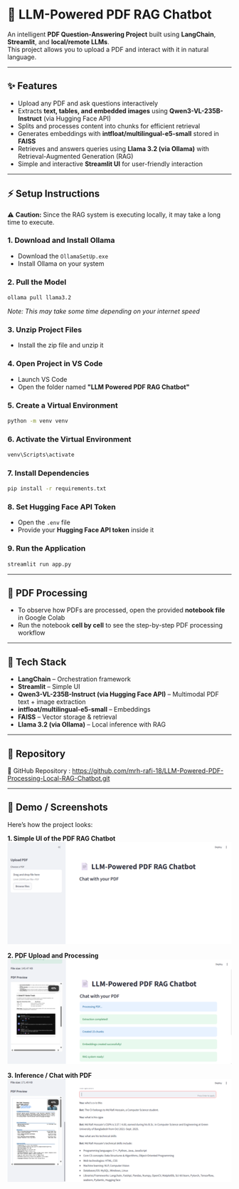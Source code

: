 # 📄 LLM-Powered PDF RAG Chatbot  

An intelligent **PDF Question-Answering Project** built using **LangChain**, **Streamlit**, and **local/remote LLMs**.  
This project allows you to upload a PDF and interact with it in natural language.  

---

## ✨ Features  

- Upload any PDF and ask questions interactively  
- Extracts **text, tables, and embedded images** using **Qwen3-VL-235B-Instruct** (via Hugging Face API)  
- Splits and processes content into chunks for efficient retrieval  
- Generates embeddings with **intfloat/multilingual-e5-small** stored in **FAISS**  
- Retrieves and answers queries using **Llama 3.2 (via Ollama)** with Retrieval-Augmented Generation (RAG)  
- Simple and interactive **Streamlit UI** for user-friendly interaction  

---

## ⚡ Setup Instructions  

⚠️ **Caution:** Since the RAG system is executing locally, it may take a long time to execute.  

### 1. Download and Install Ollama  
- Download the `OllamaSetUp.exe`   
- Install Ollama on your system  

### 2. Pull the Model  
```bash
ollama pull llama3.2
```  
*Note: This may take some time depending on your internet speed*  

### 3. Unzip Project Files  
- Install the zip file and unzip it

### 4. Open Project in VS Code  
- Launch VS Code  
- Open the folder named **"LLM Powered PDF RAG Chatbot"**  

### 5. Create a Virtual Environment  
```bash
python -m venv venv
```

### 6. Activate the Virtual Environment  
```bash
venv\Scripts\activate
```

### 7. Install Dependencies  
```bash
pip install -r requirements.txt
```

### 8. Set Hugging Face API Token  
- Open the `.env` file  
- Provide your **Hugging Face API token** inside it  

### 9. Run the Application  
```bash
streamlit run app.py
```

---

## 📝 PDF Processing  

- To observe how PDFs are processed, open the provided **notebook file** in Google Colab  
- Run the notebook **cell by cell** to see the step-by-step PDF processing workflow  

---

## 🚀 Tech Stack  

- **LangChain** – Orchestration framework  
- **Streamlit** – Simple UI  
- **Qwen3-VL-235B-Instruct (via Hugging Face API)** – Multimodal PDF text + image extraction  
- **intfloat/multilingual-e5-small** – Embeddings  
- **FAISS** – Vector storage & retrieval  
- **Llama 3.2 (via Ollama)** – Local inference with RAG  

---

## 📂 Repository  

🔗 GitHub Repository : https://github.com/mrh-rafi-18/LLM-Powered-PDF-Processing-Local-RAG-Chatbot.git 

---

## 📸 Demo / Screenshots

Here’s how the project looks:

**1. Simple UI of the PDF RAG Chatbot**  
![UI Screenshot](Demo%20Screenshots/ui.png)

**2. PDF Upload and Processing**  
![PDF Processing Screenshot](Demo%20Screenshots/pdf%20processing.png)

**3. Inference / Chat with PDF**  
![Inference Screenshot](Demo%20Screenshots/inference.png)



